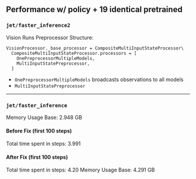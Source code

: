 ## Performance w/ policy + 19 identical pretrained

### `jet/faster_inference2`

Vision Runs Preprocessor Structure:

```
VisionProcessor._base_processor = CompositeMultiInputStateProcessor\
  CompositeMultiInputStateProcessor.processors = [
    OnePreprocessorMultipleModels,
    MultiInputStatePreprocessor,
  ]
```

- `OnePreprocessorMultipleModels` broadcasts observations to all models
- `MultiInputStatePreprocessor`  

------------------------

### `jet/faster_inference`

Memory Usage Base: 2.948 GB

#### Before Fix (first 100 steps)

Total time spent in steps: 3.991

#### After Fix (first 100 steps)

Total time spent in steps: 4.20
Memory Usage Base: 4.291 GB

